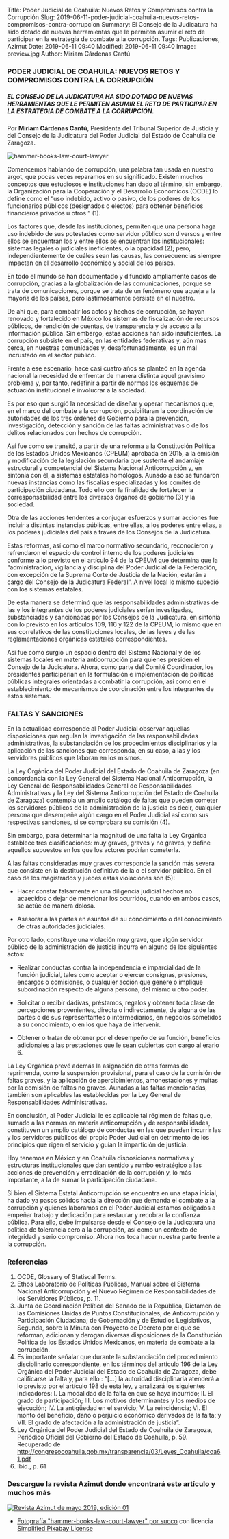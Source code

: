 Title: Poder Judicial de Coahuila: Nuevos Retos y Compromisos contra la Corrupción
Slug: 2019-06-11-poder-judicial-coahuila-nuevos-retos-compromisos-contra-corrupcion
Summary: El Consejo de la Judicatura ha sido dotado de nuevas herramientas que le permiten asumir el reto de participar en la estrategia de combate a la corrupción.
Tags: Publicaciones, Azimut
Date: 2019-06-11 09:40
Modified: 2019-06-11 09:40
Image: preview.jpg
Author: Miriam Cárdenas Cantú


### PODER JUDICIAL DE COAHUILA: NUEVOS RETOS Y COMPROMISOS CONTRA LA CORRUPCIÓN

##### EL CONSEJO DE LA JUDICATURA HA SIDO DOTADO DE NUEVAS HERRAMIENTAS QUE LE PERMITEN ASUMIR EL RETO DE PARTICIPAR EN LA ESTRATEGIA DE COMBATE A LA CORRUPCIÓN.

Por **Miriam Cárdenas Cantú**, Presidenta del Tribunal Superior de Justicia y del Consejo de la Judicatura del Poder Judicial del Estado de Coahuila de Zaragoza.

<img class="img-fluid" src="hammer-books-law-court-lawyer.jpg" alt="hammer-books-law-court-lawyer">

Comencemos hablando de corrupción, una palabra tan usada en nuestro argot, que pocas veces reparamos en su significado. Existen muchos conceptos que estudiosos e instituciones han dado al término, sin embargo, la Organización para la Cooperación y el Desarrollo Económicos (OCDE) lo define como el “uso indebido, activo o pasivo, de los poderes de los funcionarios públicos (designados o electos) para obtener beneficios financieros privados u otros ” (1).

Los factores que, desde las instituciones, permiten que una persona haga uso indebido de sus potestades como servidor público son diversos y entre ellos se encuentran los y entre ellos se encuentran los institucionales: sistemas legales o judiciales ineficientes, o la opacidad (2); pero, independientemente de cuáles sean las causas, las consecuencias siempre impactan en el desarrollo económico y social de los países.

En todo el mundo se han documentado y difundido ampliamente casos de corrupción, gracias a la globalización de las comunicaciones, porque se trata de comunicaciones, porque se trata de un fenómeno que aqueja a la mayoría de los países, pero lastimosamente persiste en el nuestro.

De ahí que, para combatir los actos y hechos de corrupción, se hayan renovado y fortalecido en México los sistemas de fiscalización de recursos públicos, de rendición de cuentas, de transparencia y de acceso a la información pública. Sin embargo, estas acciones han sido insuficientes. La corrupción subsiste en el país, en las entidades federativas y, aún más cerca, en nuestras comunidades y, desafortunadamente, es un mal incrustado en el sector público.

Frente a ese escenario, hace casi cuatro años se planteó en la agenda nacional la necesidad de enfrentar de manera distinta aquel gravísimo problema y, por tanto, redefinir a partir de normas los esquemas de actuación institucional e involucrar a la sociedad.

Es por eso que surgió la necesidad de diseñar y operar mecanismos que, en el marco del combate a la corrupción, posibilitaran la coordinación de autoridades de los tres órdenes de Gobierno para la prevención, investigación, detección y sanción de las faltas administrativas o de los delitos relacionados con hechos de corrupción.

Así fue como se transitó, a partir de una reforma a la Constitución Política de los Estados Unidos Mexicanos (CPEUM) aprobada en 2015, a la emisión y modificación de la legislación secundaria que sustenta el andamiaje estructural y competencial del Sistema Nacional Anticorrupción y, en sintonía con él, a sistemas estatales homólogos. Aunado a eso se fundaron nuevas instancias como las fiscalías especializadas y los comités de participación ciudadana. Todo ello con la finalidad de fortalecer la corresponsabilidad entre los diversos órganos de gobierno (3) y la sociedad.

Otra de las acciones tendentes a conjugar esfuerzos y sumar acciones fue incluir a distintas instancias públicas, entre ellas, a los poderes entre ellas, a los poderes judiciales del país a través de los Consejos de la Judicatura.

Estas reformas, así como el marco normativo secundario, reconocieron y refrendaron el espacio de control interno de los poderes judiciales conforme a lo previsto en el artículo 94 de la CPEUM que determina que la “administración, vigilancia y disciplina del Poder Judicial de la Federación, con excepción de la Suprema Corte de Justicia de la Nación, estarán a cargo del Consejo de la Judicatura Federal”. A nivel local lo mismo sucedió con los sistemas estatales.

De esta manera se determinó que las responsabilidades administrativas de las y los integrantes de los poderes judiciales serían investigadas, substanciadas y sancionadas por los Consejos de la Judicatura, en sintonía con lo previsto en los artículos 109, 116 y 122 de la CPEUM, lo mismo que en sus correlativos de las constituciones locales, de las leyes y de las reglamentaciones orgánicas estatales correspondientes.

Así fue como surgió un espacio dentro del Sistema Nacional y de los sistemas locales en materia anticorrupción para quienes presiden el Consejo de la Judicatura. Ahora, como parte del Comité Coordinador, los presidentes participarían en la formulación e implementación de políticas públicas integrales orientadas a combatir la corrupción, así como en el establecimiento de mecanismos de coordinación entre los integrantes de estos sistemas.

### FALTAS Y SANCIONES

En la actualidad corresponde al Poder Judicial observar aquellas disposiciones que regulan la investigación de las responsabilidades administrativas, la substanciación de los procedimientos disciplinarios y la aplicación de las sanciones que corresponda, en su caso, a las y los servidores públicos que laboran en los mismos.

La Ley Orgánica del Poder Judicial del Estado de Coahuila de Zaragoza (en concordancia con la Ley General del Sistema Nacional Anticorrupción, la Ley General de Responsabilidades General de Responsabilidades Administrativas y la Ley del Sistema Anticorrupción del Estado de Coahuila de Zaragoza) contempla un amplio catálogo de faltas que pueden cometer los servidores públicos de la administración de la justicia es decir, cualquier persona que desempeñe algún cargo en el Poder Judicial así como sus respectivas sanciones, si se comprobara su comisión (4).

Sin embargo, para determinar la magnitud de una falta la Ley Orgánica establece tres clasificaciones: muy graves, graves y no graves, y define aquellos supuestos en los que los actores podrían cometerla.

A las faltas consideradas muy graves corresponde la sanción más severa que consiste en la destitución definitiva de la o el servidor público. En el caso de los magistrados y jueces estas violaciones son (5):

* Hacer constar falsamente en una diligencia judicial hechos no acaecidos o dejar de mencionar los ocurridos, cuando en ambos casos, se actúe de manera dolosa.

* Asesorar a las partes en asuntos de su conocimiento o del conocimiento de otras autoridades judiciales.

Por otro lado, constituye una violación muy grave, que algún servidor público de la administración de justicia incurra en alguno de los siguientes actos:

* Realizar conductas contra la independencia e imparcialidad de la función judicial, tales como aceptar o ejercer consignas, presiones, encargos o comisiones, o cualquier acción que genere o implique subordinación respecto de alguna persona, del mismo u otro poder.

* Solicitar o recibir dádivas, préstamos, regalos y obtener toda clase de percepciones provenientes, directa o indirectamente, de alguna de las partes o de sus representantes o intermediarios, en negocios sometidos a su conocimiento, o en los que haya de intervenir.

* Obtener o tratar de obtener por el desempeño de su función, beneficios adicionales a las prestaciones que le sean cubiertas con cargo al erario 6.

La Ley Orgánica prevé además la asignación de otras formas de reprimenda, como la suspensión provisional, para el caso de la comisión de faltas graves, y la aplicación de apercibimientos, amonestaciones y multas por la comisión de faltas no graves. Aunadas a las faltas mencionadas, también son aplicables las establecidas por la Ley General de Responsabilidades Administrativas.

En conclusión, al Poder Judicial le es aplicable tal régimen de faltas que, sumado a las normas en materia anticorrupción y de responsabilidades, constituyen un amplio catálogo de conductas en las que pueden incurrir las y los servidores públicos del propio Poder Judicial en detrimento de los principios que rigen el servicio y guían la impartición de justicia.

Hoy tenemos en México y en Coahuila disposiciones normativas y estructuras institucionales que dan sentido y rumbo estratégico a las acciones de prevención y erradicación de la corrupción y, lo más importante, a la de sumar la participación ciudadana.

Si bien el Sistema Estatal Anticorrupción se encuentra en una etapa inicial, ha dado ya pasos sólidos hacia la dirección que demanda el combate a la corrupción y quienes laboramos en el Poder Judicial estamos obligados a empeñar trabajo y dedicación para restaurar y recobrar la confianza pública. Para ello, debe impulsarse desde el Consejo de la Judicatura una política de tolerancia cero a la corrupción, así como un contexto de integridad y serio compromiso. Ahora nos toca hacer nuestra parte frente a la corrupción.

### Referencias

1. OCDE, Glossary of Statiscal Terms.
2. Ethos Laboratorio de Políticas Públicas, Manual sobre el Sistema Nacional Anticorrupción y el Nuevo Régimen de Responsabilidades de los Servidores Públicos, p. 11.
3. Junta de Coordinación Política del Senado de la República, Dictamen de las Comisiones Unidas de Puntos Constitucionales; de Anticorrupción y Participación Ciudadana; de Gobernación y de Estudios Legislativos, Segunda, sobre la Minuta con Proyecto de Decreto por el que se reforman, adicionan y derogan diversas disposiciones de la Constitución Política de los Estados Unidos Mexicanos, en materia de combate a la corrupción.
4. Es importante señalar que durante la substanciación del procedimiento disciplinario correspondiente, en los términos del artículo 196 de la Ley Orgánica del Poder Judicial del Estado de Coahuila de Zaragoza, debe calificarse la falta y, para ello : “[...] la autoridad disciplinaria atenderá a lo previsto por el artículo 198 de esta ley, y analizará los siguientes indicadores: I. La modalidad de la falta en que se haya incurrido; II. El grado de participación; III. Los motivos determinantes y los medios de ejecución; IV. La antigüedad en el servicio; V. La reincidencia; VI. El monto del beneficio, daño o perjuicio económico derivados de la falta; y VII. El grado de afectación a la administración de justicia”.
5. Ley Orgánica del Poder Judicial del Estado de Coahuila de Zaragoza, Periódico Oficial del Gobierno del Estado de Coahuila, p. 59. Recuperado de http://congresocoahuila.gob.mx/transparencia/03/Leyes_Coahuila/coa61.pdf
6. Ibid., p. 61

### Descargue la revista Azimut donde encontrará este artículo y muchos más

<a href="../../secretaria-ejecutiva/publicaciones/azimut-2019-05/"><img class="img-fluid" src="../../secretaria-ejecutiva/publicaciones/azimut-2019-05/banner.jpg" alt="Revista Azimut de mayo 2019, edición 01"></a>

* [Fotografía "hammer-books-law-court-lawyer" por succo](https://pixabay.com/photos/hammer-books-law-court-lawyer-719061/) con licencia [Simplified Pixabay License](https://pixabay.com/service/license/)